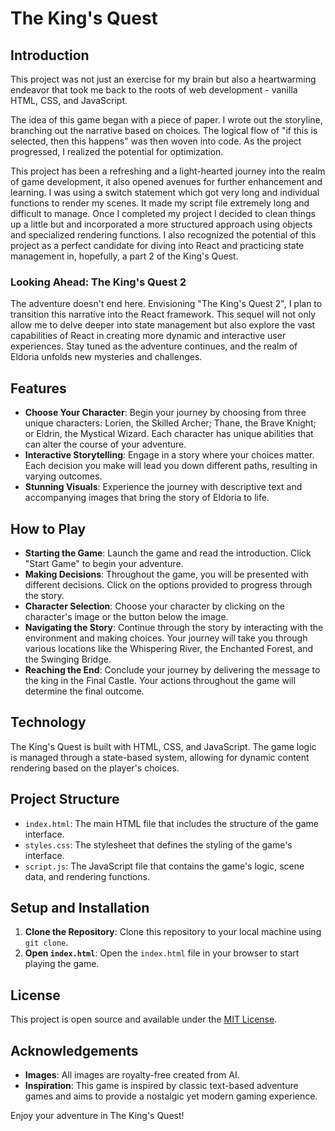 # The King's Quest

## Introduction

This project was not just an exercise for my brain but also a heartwarming endeavor that took me back to the roots of web development - vanilla HTML, CSS, and JavaScript.

The idea of this game began with a piece of paper. I wrote out the storyline, branching out the narrative based on choices. The logical flow of "if this is selected, then this happens" was then woven into code. As the project progressed, I realized the potential for optimization.

This project has been a refreshing and a light-hearted journey into the realm of game development, it also opened avenues for further enhancement and learning. I was using a switch statement which got very long and individual functions to render my scenes. It made my script file extremely long and difficult to manage. Once I completed my project I decided to clean things up a little but and incorporated a more structured approach using objects and specialized rendering functions. I also recognized the potential of this project as a perfect candidate for diving into React and practicing state management in, hopefully, a part 2 of the King's Quest.

### Looking Ahead: The King's Quest 2

The adventure doesn't end here. Envisioning "The King's Quest 2", I plan to transition this narrative into the React framework. This sequel will not only allow me to delve deeper into state management but also explore the vast capabilities of React in creating more dynamic and interactive user experiences. Stay tuned as the adventure continues, and the realm of Eldoria unfolds new mysteries and challenges.

## Features

- **Choose Your Character**: Begin your journey by choosing from three unique characters: Lorien, the Skilled Archer; Thane, the Brave Knight; or Eldrin, the Mystical Wizard. Each character has unique abilities that can alter the course of your adventure.
- **Interactive Storytelling**: Engage in a story where your choices matter. Each decision you make will lead you down different paths, resulting in varying outcomes.
- **Stunning Visuals**: Experience the journey with descriptive text and accompanying images that bring the story of Eldoria to life.

## How to Play

- **Starting the Game**: Launch the game and read the introduction. Click "Start Game" to begin your adventure.
- **Making Decisions**: Throughout the game, you will be presented with different decisions. Click on the options provided to progress through the story.
- **Character Selection**: Choose your character by clicking on the character's image or the button below the image.
- **Navigating the Story**: Continue through the story by interacting with the environment and making choices. Your journey will take you through various locations like the Whispering River, the Enchanted Forest, and the Swinging Bridge.
- **Reaching the End**: Conclude your journey by delivering the message to the king in the Final Castle. Your actions throughout the game will determine the final outcome.

## Technology

The King's Quest is built with HTML, CSS, and JavaScript. The game logic is managed through a state-based system, allowing for dynamic content rendering based on the player's choices.

## Project Structure

- `index.html`: The main HTML file that includes the structure of the game interface.
- `styles.css`: The stylesheet that defines the styling of the game's interface.
- `script.js`: The JavaScript file that contains the game's logic, scene data, and rendering functions.

## Setup and Installation

1. **Clone the Repository**: Clone this repository to your local machine using `git clone`.
2. **Open `index.html`**: Open the `index.html` file in your browser to start playing the game.

## License

This project is open source and available under the [MIT License](LICENSE).

## Acknowledgements

- **Images**: All images are royalty-free created from AI.
- **Inspiration**: This game is inspired by classic text-based adventure games and aims to provide a nostalgic yet modern gaming experience.

Enjoy your adventure in The King's Quest!
